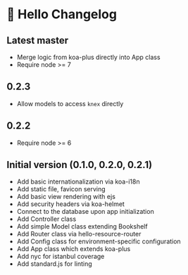 # 👋 Hello Changelog

## Latest master

* Merge logic from koa-plus directly into App class
* Require node >= 7

## 0.2.3

* Allow models to access `knex` directly

## 0.2.2

* Require node >= 6

## Initial version (0.1.0, 0.2.0, 0.2.1)

* Add basic internationalization via koa-i18n
* Add static file, favicon serving
* Add basic view rendering with ejs
* Add security headers via koa-helmet
* Connect to the database upon app initialization
* Add Controller class
* Add simple Model class extending Bookshelf
* Add Router class via hello-resource-router
* Add Config class for environment-specific configuration
* Add App class which extends koa-plus
* Add nyc for istanbul coverage
* Add standard.js for linting
